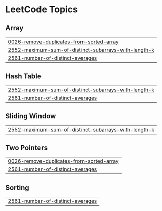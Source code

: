 

<!---LeetCode Topics Start-->
# LeetCode Topics
## Array
|  |
| ------- |
| [0026-remove-duplicates-from-sorted-array](https://github.com/kisho1131/dsa-leetcode/tree/master/0026-remove-duplicates-from-sorted-array) |
| [2552-maximum-sum-of-distinct-subarrays-with-length-k](https://github.com/kisho1131/dsa-leetcode/tree/master/2552-maximum-sum-of-distinct-subarrays-with-length-k) |
| [2561-number-of-distinct-averages](https://github.com/kisho1131/dsa-leetcode/tree/master/2561-number-of-distinct-averages) |
## Hash Table
|  |
| ------- |
| [2552-maximum-sum-of-distinct-subarrays-with-length-k](https://github.com/kisho1131/dsa-leetcode/tree/master/2552-maximum-sum-of-distinct-subarrays-with-length-k) |
| [2561-number-of-distinct-averages](https://github.com/kisho1131/dsa-leetcode/tree/master/2561-number-of-distinct-averages) |
## Sliding Window
|  |
| ------- |
| [2552-maximum-sum-of-distinct-subarrays-with-length-k](https://github.com/kisho1131/dsa-leetcode/tree/master/2552-maximum-sum-of-distinct-subarrays-with-length-k) |
## Two Pointers
|  |
| ------- |
| [0026-remove-duplicates-from-sorted-array](https://github.com/kisho1131/dsa-leetcode/tree/master/0026-remove-duplicates-from-sorted-array) |
| [2561-number-of-distinct-averages](https://github.com/kisho1131/dsa-leetcode/tree/master/2561-number-of-distinct-averages) |
## Sorting
|  |
| ------- |
| [2561-number-of-distinct-averages](https://github.com/kisho1131/dsa-leetcode/tree/master/2561-number-of-distinct-averages) |
<!---LeetCode Topics End-->